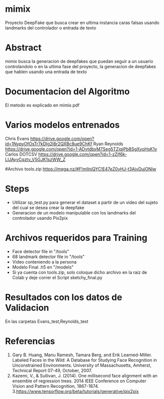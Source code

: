 # mimix

Proyecto DeepFake que busca crear en ultima instancia caras falsas usando landmarks del controlador o entrada de texto

# Abstract
mimix busca la generacion de deepfakes que puedan seguir a un usuario controlandolo o en la ultima fase del proyecto, la generacion de deepfakes que hablen usando una entrada de texto
# Documentacion del Algoritmo
El metodo es explicado en mimix.pdf
# Varios modelos entrenados 
Chris Evans 
https://drive.google.com/open?id=1NypyOfOsTr7kDlg2I8r2QXBc8ue9ChKf
Ryan Reynolds 
https://drive.google.com/open?id=1-ADytdbyM7Seg5TZjqjPb8SgXyoHsK1y
Carlos DOTCSV 
https://drive.google.com/open?id=1-zZjf6k-LIJAyvCqzty_V5GJK1szWW_Z

#Archivo tools.zip
https://mega.nz/#F!mllnjQYC!E47eZ0yHJ-t3AjvDujONIw
# Steps
* Utilizar sp_test.py para generar el dataset a partir de un video del sujeto del cual se desea crear la deepfake
* Generacion de un modelo manipulable con los landmarks del controlador usando Pix2pix

# Archivos requeridos para Training 
* Face detector file in "/tools"
* 68 landmark detector file in "/tools"
* Video conteniendo a la persona
* Modelo Final .h5 en "/models"
* Si ya cuenta con tools.zip, solo coloque dicho archivo en la raiz de Colab y deje correr el Script sketchy_final.py

# Resultados con los datos de Validacion 
En las carpetas Evans_test,Reynolds_test


# Referencias
1. Gary B. Huang, Manu Ramesh, Tamara Berg, and Erik Learned-Miller.
Labeled Faces in the Wild: A Database for Studying Face Recognition in Unconstrained Environments.
University of Massachusetts, Amherst, Technical Report 07-49, October, 2007.
2. Kazemi, V., & Sullivan, J. (2014). One millisecond face alignment with an ensemble of regression trees. 2014 IEEE Conference on Computer Vision and Pattern Recognition, 1867-1874.
3.https://www.tensorflow.org/beta/tutorials/generative/pix2pix

